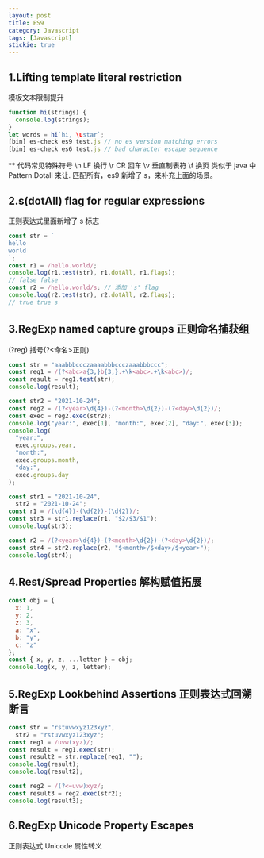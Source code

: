 ```yaml
---
layout: post
title: ES9
category: Javascript
tags: [Javascript]
stickie: true
---
```


## 1.Lifting template literal restriction

模板文本限制提升

```javascript
function hi(strings) {
  console.log(strings);
}
let words = hi`hi, \ustar`;
[bin] es-check es9 test.js // no es version matching errors
[bin] es-check es6 test.js // bad character escape sequence
```

\*\* 代码常见特殊符号
\n LF 换行
\r CR 回车
\v 垂直制表符
\f 换页
类似于 java 中 Pattern.Dotall 来让. 匹配所有，es9 新增了 s，来补充上面的场景。

## 2.s(dotAll) flag for regular expressions

正则表达式里面新增了 s 标志

```javascript
const str = `
hello
world
`;
const r1 = /hello.world/;
console.log(r1.test(str), r1.dotAll, r1.flags);
// false false
const r2 = /hello.world/s; // 添加 's' flag
console.log(r2.test(str), r2.dotAll, r2.flags);
// true true s
```

## 3.RegExp named capture groups 正则命名捕获组

(?<name>reg) 括号(?<命名>正则)

```javascript
const str = "aaabbbccczaaaabbbccczaaabbbccc";
const reg1 = /(?<abc>a{3,}b{3,}.+\k<abc>.+\k<abc>)/;
const result = reg1.test(str);
console.log(result);

const str2 = "2021-10-24";
const reg2 = /(?<year>\d{4})-(?<month>\d{2})-(?<day>\d{2})/;
const exec = reg2.exec(str2);
console.log("year:", exec[1], "month:", exec[2], "day:", exec[3]);
console.log(
  "year:",
  exec.groups.year,
  "month:",
  exec.groups.month,
  "day:",
  exec.groups.day
);
```

```javascript
const str1 = "2021-10-24",
  str2 = "2021-10-24";
const r1 = /(\d{4})-(\d{2})-(\d{2})/;
const str3 = str1.replace(r1, "$2/$3/$1");
console.log(str3);

const r2 = /(?<year>\d{4})-(?<month>\d{2})-(?<day>\d{2})/;
const str4 = str2.replace(r2, "$<month>/$<day>/$<year>");
console.log(str4);
```

## 4.Rest/Spread Properties 解构赋值拓展

```javascript
const obj = {
  x: 1,
  y: 2,
  z: 3,
  a: "x",
  b: "y",
  c: "z"
};
const { x, y, z, ...letter } = obj;
console.log(x, y, z, letter);
```

## 5.RegExp Lookbehind Assertions 正则表达式回溯断言

```javascript
const str = "rstuvwxyz123xyz",
  str2 = "rstuvwxyz123xyz";
const reg1 = /uvw(xyz)/;
const result = reg1.exec(str);
const result2 = str.replace(reg1, "");
console.log(result);
console.log(result2);

const reg2 = /(?<=uvw)xyz/;
const result3 = reg2.exec(str2);
console.log(result3);
```

## 6.RegExp Unicode Property Escapes

正则表达式 Unicode 属性转义

```javascript

```
